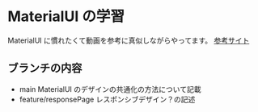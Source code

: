 # MaterialUI の学習

MaterialUI に慣れたくて動画を参考に真似しながらやってます。
[参考サイト](https://www.youtube.com/watch?v=fzxEECHnsvU)

## ブランチの内容

- main
  MaterialUI のデザインの共通化の方法について記載
- feature/responsePage
  レスポンシブデザイン？の記述
